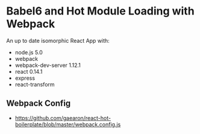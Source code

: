 # Babel6 and Hot Module Loading with Webpack

An up to date isomorphic React App with:
- node.js 5.0
- webpack
- webpack-dev-server 1.12.1
- react 0.14.1
- express
- react-transform

## Webpack Config
- https://github.com/gaearon/react-hot-boilerplate/blob/master/webpack.config.js
